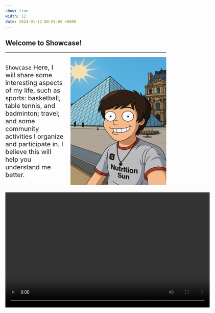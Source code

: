 ```yaml
---
show: true
width: 12
date: 2024-01-12 00:01:00 +0800
---
```


<style>
    @media (max-width: 600px) {
        .responsive-layout {
            flex-direction: column;
        }
        .responsive-layout img {
            margin-top: 20px;
        }
    }
</style>

<div class="p-4" style="max-width: 800px; margin: 0 auto;">
    <h2>Welcome to Showcase!</h2>
    <hr />
    <div class="responsive-layout" style="display: flex; align-items: flex-start; gap: 20px;">
        <!-- 文字部分 -->
        <div style="flex: 1;">
            <p style="font-size: 20px;">
                <code>Showcase</code> Here, I will share some interesting aspects of my life, such as sports: basketball, table tennis, and badminton; travel; and some community activities I organize and participate in. I believe this will help you understand me better.
            </p>
        </div>
        <!-- 图片部分 -->
        <div>
            <img src="/assets/images/abc.png" alt="Showcase image" width="300" height="400"/>
        </div>
    </div>
    <!-- 视频部分 -->
    <div style="margin-top: 20px; text-align: center;">
        <video width="640" height="360" controls>
            <source src="/assets/images/my_video.mp4" type="video/mp4">
            Your browser does not support the video tag.
        </video>
    </div>
</div></div>